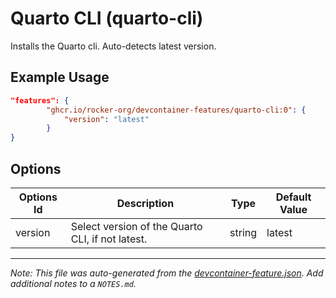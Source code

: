 
# Quarto CLI (quarto-cli)

Installs the Quarto cli. Auto-detects latest version.

## Example Usage

```json
"features": {
        "ghcr.io/rocker-org/devcontainer-features/quarto-cli:0": {
            "version": "latest"
        }
}
```

## Options

| Options Id | Description | Type | Default Value |
|-----|-----|-----|-----|
| version | Select version of the Quarto CLI, if not latest. | string | latest |



---

_Note: This file was auto-generated from the [devcontainer-feature.json](https://github.com/rocker-org/devcontainer-features/blob/main/src/quarto/devcontainer-feature.json).  Add additional notes to a `NOTES.md`._
